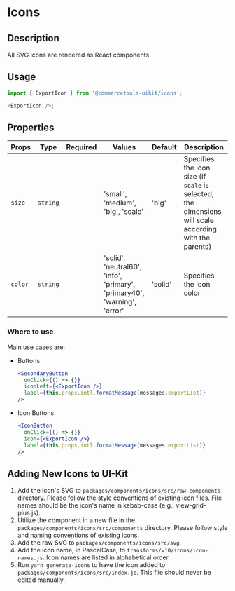 # Icons

## Description

All SVG icons are rendered as React components.

## Usage

```js
import { ExportIcon } from '@commercetools-uikit/icons';

<ExportIcon />;
```

## Properties

| Props   | Type     | Required | Values                                                                   | Default | Description                                                                                            |
| ------- | -------- | :------: | ------------------------------------------------------------------------ | ------- | ------------------------------------------------------------------------------------------------------ |
| `size`  | `string` |          | 'small', 'medium', 'big', 'scale'                                        | 'big'   | Specifies the icon size (if `scale` is selected, the dimensions will scale according with the parents) |
| `color` | `string` |          | 'solid', 'neutral60', 'info', 'primary', 'primary40', 'warning', 'error' | 'solid' | Specifies the icon color                                                                               |

### Where to use

Main use cases are:

- Buttons

  ```jsx
  <SecondaryButton
    onClick={() => {}}
    iconLeft={<ExportIcon />}
    label={this.props.intl.formatMessage(messages.exportList)}
  />
  ```

- Icon Buttons

  ```jsx
  <IconButton
    onClick={() => {}}
    icon={<ExportIcon />}
    label={this.props.intl.formatMessage(messages.exportList)}
  />
  ```

## Adding New Icons to UI-Kit

1. Add the icon's SVG to `packages/components/icons/src/raw-components` directory. Please follow the style conventions of existing icon files. File names should be the icon's name in kebab-case (e.g., view-grid-plus.js).
2. Utilize the component in a new file in the `packages/components/icons/src/components` directory. Please follow style and naming conventions of existing icons.
3. Add the raw SVG to `packages/components/icons/src/svg`.
4. Add the icon name, in PascalCase, to `transforms/v10/icons/icon-names.js`. Icon names are listed in alphabetical order.
5. Run `yarn generate-icons` to have the icon added to `packages/components/icons/src/index.js`. This file should never be edited manually.
